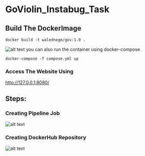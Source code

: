 # GoViolin_Instabug_Task

## Build The DockerImage
```
docker build -t walednegm/gov:1.0 .
```
![alt text](https://github.com/waleednegm/GoViolin_Instabug_Task/blob/main/assets/Screenshot%20from%202022-05-23%2019-26-51.png)
you can also run the container using docker-compose
```
docker-compose -f compose.yml up
```
### Access The Website Using 
http://127.0.0.1:8080/

## Steps:
### Creating Pipeline Job
![alt text](https://github.com/waleednegm/GoViolin_Instabug_Task/blob/main/assets/gif1.gif)

### Creating DockerHub Repository
![alt text](https://github.com/waleednegm/GoViolin_Instabug_Task/blob/main/assets/gif2.gif)

